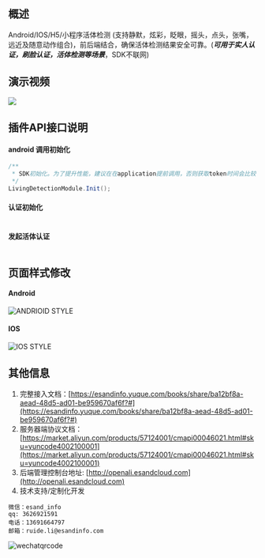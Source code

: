## 概述
Android/IOS/H5/小程序活体检测 (支持静默，炫彩，眨眼，摇头，点头，张嘴，远近及随意动作组合)，前后端结合，确保活体检测结果安全可靠。(***可用于实人认证，刷脸认证，活体检测等场景***，SDK不联网)

## 演示视频
![](http://open.esandcloud.com/index.php/s/78XA91wLQV2y36B/download)

## 插件API接口说明

#### android 调用初始化
```java
/**
 * SDK初始化。为了提升性能，建议在在application提前调用，否则获取token时间会比较长
 */
LivingDetectionModule.Init();
```

#### 认证初始化
```java

 ```

 #### 发起活体认证
 ```java

```
## 页面样式修改
#### Android
![ANDRIOID STYLE](http://open.esandcloud.com/index.php/s/D44uyRlrzr3TQqQ/download)

#### IOS
![IOS STYLE](http://open.esandcloud.com/index.php/s/GUYKKqsADNOD9uY/download)

## 其他信息
1. 完整接入文档：[https://esandinfo.yuque.com/books/share/ba12bf8a-aead-48d5-ad01-be959670af6f?#](https://esandinfo.yuque.com/books/share/ba12bf8a-aead-48d5-ad01-be959670af6f?#)
2. 服务器端协议文档：[https://market.aliyun.com/products/57124001/cmapi00046021.html#sku=yuncode4002100001](https://market.aliyun.com/products/57124001/cmapi00046021.html#sku=yuncode4002100001)
3. 后端管理控制台地址: [http://openali.esandcloud.com](http://openali.esandcloud.com)
4. 技术支持/定制化开发
```
微信：esand_info
qq: 3626921591
电话：13691664797
邮箱：ruide.li@esandinfo.com
```
![wechatqrcode](http://open.esandcloud.com/index.php/s/Lgxsc4ll9DLHvbR/download)
